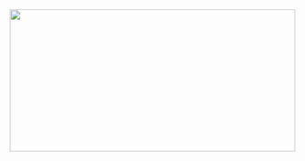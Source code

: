<div id="header" align="center"> <img src="https://aniyuki.com/wp-content/uploads/2023/05/aniyuki-oshi-no-ko-gif-31.gif" width="500" height="250"/>
